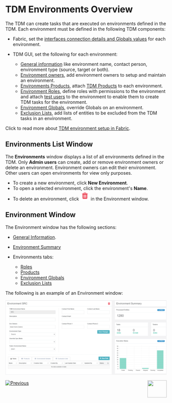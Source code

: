 # TDM Environments Overview

The TDM can create tasks that are executed on environments defined in the TDM. Each environment must be defined in the following TDM components:

- Fabric, set the [interfaces connection details and Globals values](/articles/25_environments/01_environments_overview.md) for each environment. 
- TDM GUI, set the following for each environment:

  - [General information](08_environment_window_general_information.md) like environment name, contact person, environment type (source, target or both).
  - [Environment owners](08_environment_window_general_information.md#environment-owners), add environment owners to setup and maintain an environment.
  - [Environments Products](11_environment_products_tab.md), attach [TDM Products](05_tdm_gui_product_window.md) to each environment.
  - [Environment Roles](10_environment_roles_tab.md), define roles with permissions to the environment and attach [test users](02_tdm_gui_user_types.md) to the environment to enable them to create TDM tasks for the environment.
  - [Environment Globals](12_environment_globals_tab.md), override Globals on an environment.
  - [Exclusion Lists](13_environment_exclusion_lists.md), add lists of entities to be excluded from the TDM tasks in an environment.

Click to read more about [TDM environment setup in Fabric](/articles/TDM/tdm_implementation/20_tdm_fabric_implementation_environments_setup.md).
  ## Environments List Window

The **Environments** window displays a list of all environments defined in the TDM. Only **Admin users** can create, add or remove environment owners or delete an environment. Environment owners can edit their environment. Other users can open environments for view only purposes.

-   To create a new environment, click **New Environment**.
-   To open a selected environment, click the environment's **Name**.
-   To delete an environment, click ![delete](images/delete_icon.png) in the Environment window.



## Environment Window

The Environment window has the following sections:

- [General Information](08_environment_window_general_information.md).

- [Environment Summary](09_environment_window_summary_section.md)

- Environments tabs:

  - [Roles](10_environment_roles_tab.md)
  - [Products](11_environment_products_tab.md)
  - [Environment Globals](12_environment_globals_tab.md)
  - [Exclusion Lists](13_environment_exclusion_lists.md)

 The following is an example of an Environment window:

  ![environment](images/tdm_environment_window.png)



  [![Previous](/articles/images/Previous.png)](06_be_product_tdmdb_tables.md)[<img align="right" width="60" height="54" src="/articles/images/Next.png">](08_environment_window_general_information.md)
